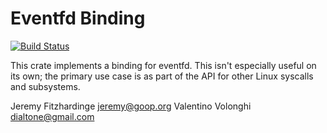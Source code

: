 Eventfd Binding
===============

[![Build Status](https://travis-ci.org/jsgf/eventfd-rust.svg?branch=master)](https://travis-ci.org/jsgf/eventfd-rust)

This crate implements a binding for eventfd. This isn't especially
useful on its own; the primary use case is as part of the API for
other Linux syscalls and subsystems.

Jeremy Fitzhardinge <jeremy@goop.org>
Valentino Volonghi <dialtone@gmail.com>
